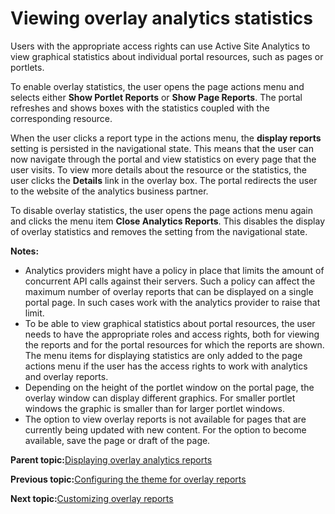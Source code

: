 # Viewing overlay analytics statistics

Users with the appropriate access rights can use Active Site Analytics to view graphical statistics about individual portal resources, such as pages or portlets.

To enable overlay statistics, the user opens the page actions menu and selects either **Show Portlet Reports** or **Show Page Reports**. The portal refreshes and shows boxes with the statistics coupled with the corresponding resource.

When the user clicks a report type in the actions menu, the **display reports** setting is persisted in the navigational state. This means that the user can now navigate through the portal and view statistics on every page that the user visits. To view more details about the resource or the statistics, the user clicks the **Details** link in the overlay box. The portal redirects the user to the website of the analytics business partner.

To disable overlay statistics, the user opens the page actions menu again and clicks the menu item **Close Analytics Reports**. This disables the display of overlay statistics and removes the setting from the navigational state.

**Notes:**

-   Analytics providers might have a policy in place that limits the amount of concurrent API calls against their servers. Such a policy can affect the maximum number of overlay reports that can be displayed on a single portal page. In such cases work with the analytics provider to raise that limit.
-   To be able to view graphical statistics about portal resources, the user needs to have the appropriate roles and access rights, both for viewing the reports and for the portal resources for which the reports are shown. The menu items for displaying statistics are only added to the page actions menu if the user has the access rights to work with analytics and overlay reports.
-   Depending on the height of the portlet window on the portal page, the overlay window can display different graphics. For smaller portlet windows the graphic is smaller than for larger portlet windows.
-   The option to view overlay reports is not available for pages that are currently being updated with new content. For the option to become available, save the page or draft of the page.

**Parent topic:**[Displaying overlay analytics reports](../admin-system/sa_asa_overlay_stats.md)

**Previous topic:**[Configuring the theme for overlay reports](../admin-system/sa_asa_overlay_cfg_theme.md)

**Next topic:**[Customizing overlay reports](../admin-system/sa_asa_overlay_custom.md)

